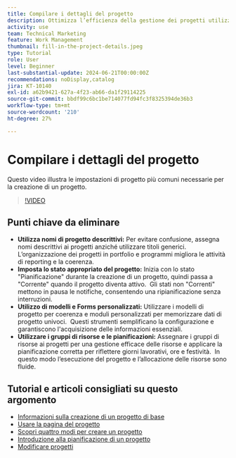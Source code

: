 ```yaml
---
title: Compilare i dettagli del progetto
description: Ottimizza l’efficienza della gestione dei progetti utilizzando nomi descrittivi, impostando gli stati appropriati, scegliendo la modalità di pianificazione corretta, sfruttando modelli e moduli personalizzati e gestendo le risorse con pool di risorse e pianificazioni.
activity: use
team: Technical Marketing
feature: Work Management
thumbnail: fill-in-the-project-details.jpeg
type: Tutorial
role: User
level: Beginner
last-substantial-update: 2024-06-21T00:00:00Z
recommendations: noDisplay,catalog
jira: KT-10140
exl-id: a62b9421-627a-4f23-ab66-da1f29114225
source-git-commit: bbdf99c6bc1be714077fd94fc3f8325394de36b3
workflow-type: tm+mt
source-wordcount: '210'
ht-degree: 27%

---
```


# Compilare i dettagli del progetto

Questo video illustra le impostazioni di progetto più comuni necessarie per la creazione di un progetto.


>[!VIDEO](https://video.tv.adobe.com/v/3430410/?quality=12&learn=on&enablevpops=1)

## Punti chiave da eliminare

* **Utilizza nomi di progetto descrittivi:** Per evitare confusione, assegna nomi descrittivi ai progetti anziché utilizzare titoli generici. &#x200B; L’organizzazione dei progetti in portfolio e programmi migliora le attività di reporting e la coerenza. &#x200B;
* **Imposta lo stato appropriato del progetto:** Inizia con lo stato &quot;Pianificazione&quot; durante la creazione di un progetto, quindi passa a &quot;Corrente&quot; quando il progetto diventa attivo. &#x200B; Gli stati non &quot;Correnti&quot; mettono in pausa le notifiche, consentendo una ripianificazione senza interruzioni. &#x200B;
* **Utilizzo di modelli e Forms personalizzati:** Utilizzare i modelli di progetto per coerenza e moduli personalizzati per memorizzare dati di progetto univoci. &#x200B; Questi strumenti semplificano la configurazione e garantiscono l&#39;acquisizione delle informazioni essenziali.
* **Utilizzare i gruppi di risorse e le pianificazioni:** Assegnare i gruppi di risorse ai progetti per una gestione efficace delle risorse e applicare la pianificazione corretta per riflettere giorni lavorativi, ore e festività. &#x200B; In questo modo l’esecuzione del progetto e l’allocazione delle risorse sono fluide.



## Tutorial e articoli consigliati su questo argomento

* [Informazioni sulla creazione di un progetto di base](/help/manage-work/projects/understand-basic-project-creation.md)
* [Usare la pagina del progetto](/help/manage-work/projects/navigate-the-project-page.md)
* [Scopri quattro modi per creare un progetto](/help/manage-work/projects/understand-other-ways-to-create-projects.md)
* [Introduzione alla pianificazione di un progetto](/help/manage-work/projects/getting-started-plan-a-project.md)
* [Modificare progetti](https://experienceleague.adobe.com/it/docs/workfront/using/manage-work/projects/manage-projects/edit-projects)
